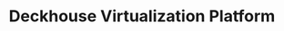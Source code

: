 ---
title: "Deckhouse Virtualization Platform"
permalink: ru/virtualization-platform/documentation/user/network/network-policies.html
lang: ru
---